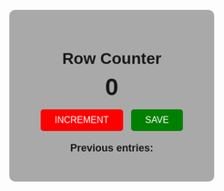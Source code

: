 <!DOCTYPE html>
<html>
<head>
  <title>Row Counter</title>
  <style>
    body {
      background-image:url("C:\Users\Joshika Reddy\OneDrive\Pictures\bgimage.jpg.png");
      background-size: cover;
      background-position: center;
      height: 100vh;
      display: flex;
      justify-content: center;
      align-items: center;
      font-family: Arial, sans-serif;
      margin: 0;
    }
    .container {
      text-align: center;
      background-color :darkgray;
      padding: 30px 50px;
      border-radius: 10px;
      box-shadow :brown;
    }
    h1 {
      font-size: 2em;
      margin-bottom: 10px;
    }
    h2 {
      font-size: 3em;
      margin: 10px 0;
    }
    .btn {
      border: none;
      color: white;
      padding: 10px 25px;
      font-size: 16px;
      border-radius: 5px;
      margin: 5px;
      cursor: pointer;
      transition: 0.2s;
    }
    .btn:hover {
      transform: scale(1.05);
    }
    .red {
      background-color :red;
    }
    .green {
      background-color :green;
    }
    #save-el {
      font-weight: bold;
      margin-top: 15px;
      font-size: 18px;
    }
  </style>
</head>
<body>
  <div class="container">
    <h1>Row Counter</h1>
    <h2 id="count-el">0</h2>
    <button id="increment-btn" class="btn red">INCREMENT</button>
    <button id="save-btn" class="btn green">SAVE</button>
    <p id="save-el">Previous entries: </p>
  </div>
  <script>
    let countEl = document.getElementById("count-el");
    let saveEl = document.getElementById("save-el");
    let count = 0;
    document.getElementById("increment-btn").addEventListener("click", function() {
      count += 1;
      countEl.textContent = count;
    });
    document.getElementById("save-btn").addEventListener("click", function() {
      saveEl.textContent += count + " - ";
      count = 0;
      countEl.textContent = count;
    });
  </script>
</body>
</html>

